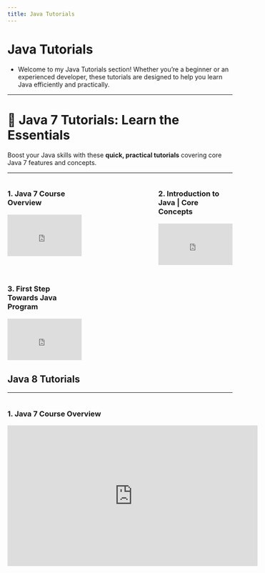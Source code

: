 ```yaml
---
title: Java Tutorials
---
```


# Java Tutorials

- Welcome to my Java Tutorials section! Whether you’re a beginner or an experienced developer, these tutorials are designed to help you learn Java efficiently and practically.
---

# 🚀 Java 7 Tutorials: Learn the Essentials

Boost your Java skills with these **quick, practical tutorials** covering core Java 7 features and concepts.

---

<div style="display: flex; gap: 20px; flex-wrap: wrap; justify-content: space-between;">

  <!-- Video 1 -->
  <div style="flex: 1 1 300px; max-width: 33%;">
    <h3>1. Java 7 Course Overview</h3>
    <div style="position: relative; padding-bottom: 56.25%; height: 0; overflow: hidden;">
      <iframe src="https://www.youtube.com/embed/rCfuYjpV42s?si=M418qZxyMJJeUV4_" 
        title="Java 7 Course Overview" frameborder="0" allow="accelerometer; autoplay; clipboard-write; encrypted-media; gyroscope; picture-in-picture; web-share" 
        referrerpolicy="strict-origin-when-cross-origin" allowfullscreen
        style="position: absolute; top:0; left:0; width:100%; height:100%;">
      </iframe>
    </div>
  </div>

  <!-- Video 2 -->
  <div style="flex: 1 1 300px; max-width: 33%;">
    <h3>2. Introduction to Java | Core Concepts</h3>
    <div style="position: relative; padding-bottom: 56.25%; height: 0; overflow: hidden;">
      <iframe src="https://www.youtube-nocookie.com/embed/fqSknFfWVJk?si=DzDCYhwPOnc0WksG" 
        title="Introduction to Java | Core Concepts" frameborder="0" allow="accelerometer; autoplay; clipboard-write; encrypted-media; gyroscope; picture-in-picture; web-share" 
        referrerpolicy="strict-origin-when-cross-origin" allowfullscreen
        style="position: absolute; top:0; left:0; width:100%; height:100%;">
      </iframe>
    </div>
  </div>

  <!-- Video 3 -->
  <div style="flex: 1 1 300px; max-width: 33%;">
    <h3>3. First Step Towards Java Program</h3>
    <div style="position: relative; padding-bottom: 56.25%; height: 0; overflow: hidden;">
      <iframe src="https://www.youtube-nocookie.com/embed/oAEcUft7SsM?si=msbw9dXH5syVcKrA" 
        title="First Step Towards Java Program" frameborder="0" allow="accelerometer; autoplay; clipboard-write; encrypted-media; gyroscope; picture-in-picture; web-share" 
        referrerpolicy="strict-origin-when-cross-origin" allowfullscreen
        style="position: absolute; top:0; left:0; width:100%; height:100%;">
      </iframe>
    </div>
  </div>

</div>



## Java 8 Tutorials
---
<div style="display: flex; gap: 20px; flex-wrap: wrap;">

  <div style="flex: 1; min-width: 300px;">
    <h3>1. Java 7 Course Overview</h3>
    <iframe width="560" height="315" src="https://www.youtube.com/embed/LH_7l0zZjZI?si=usVitowmD1bDTIIz" title="YouTube video player" frameborder="0" allow="accelerometer; autoplay; clipboard-write; encrypted-media; gyroscope; picture-in-picture; web-share" referrerpolicy="strict-origin-when-cross-origin" allowfullscreen></iframe>
  </div>
</div>
